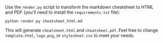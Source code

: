 Use the `render.py` script to transform the markdown cheatsheet to HTML and
PDF (you'll need to install the `requirements.txt` file):

    python render.py cheatsheet_html.md

This will generate `cheatsheet.html` and `cheatsheet.pdf`.
Feel free to change `template.html`, `logo.png`, or `stylesheet.css` to meet
your needs.

